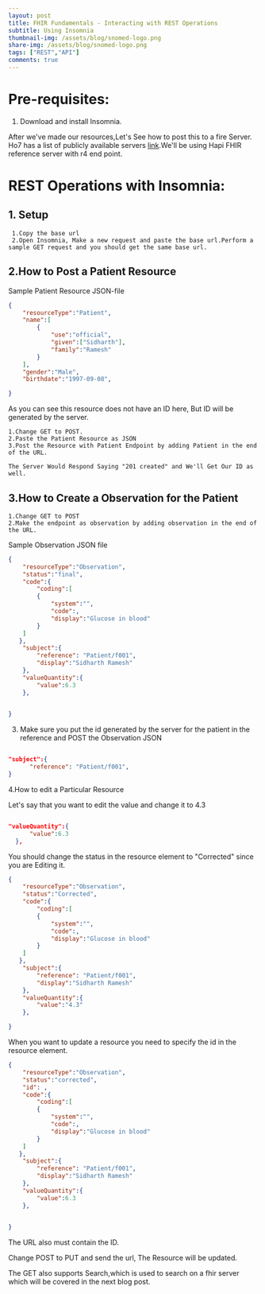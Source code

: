 ```yaml
---
layout: post
title: FHIR Fundamentals - Interacting with REST Operations
subtitle: Using Insomnia
thumbnail-img: /assets/blog/snomed-logo.png
share-img: /assets/blog/snomed-logo.png
tags: ["REST","API"]
comments: true
---
```



# Pre-requisites:
1. Download and install Insomnia.





After we've made our resources,Let's See how to post this to a fire Server.
Ho7 has a list of publicly available servers  [link](https://wiki.hl7.org/Publicly_Available_FHIR_Servers_for_testing).We'll be using Hapi FHIR reference server with r4 end point.
 
# REST Operations with Insomnia:
## 1. Setup
     1.Copy the base url 
     2.Open Insomnia, Make a new request and paste the base url.Perform a sample GET request and you should get the same base url.
## 2.How to Post a Patient Resource
 Sample Patient Resource JSON-file
```json
{
    "resourceType":"Patient",
    "name":[
        {
            "use":"official",
            "given":["Sidharth"],
            "family":"Ramesh"
        }
    ],
    "gender":"Male",
    "birthdate":"1997-09-08",

}

```
As you can see this resource does not have an ID here, But ID will be generated by the server.

    1.Change GET to POST.
    2.Paste the Patient Resource as JSON
    3.Post the Resource with Patient Endpoint by adding Patient in the end of the URL.

    The Server Would Respond Saying "201 created" and We'll Get Our ID as well.

## 3.How to Create a Observation for the Patient
  
    1.Change GET to POST
    2.Make the endpoint as observation by adding observation in the end of the URL.

  Sample Observation JSON file

```json
{
    "resourceType":"Observation",
    "status":"final",
    "code":{
        "coding":[
        {
            "system":"",
            "code":,
            "display":"Glucose in blood"
        }
    ]
   },
    "subject":{
        "reference": "Patient/f001",
        "display":"Sidharth Ramesh"
    },
    "valueQuantity":{
        "value":6.3
    },
    

}

```
  3. Make sure you put the id generated by the server for the patient in the reference and POST the Observation JSON 

  ```json 

  "subject":{
        "reference": "Patient/f001",
  }

   ```

4.How to edit a Particular Resource

  Let's say that you want to edit the value and change it to 4.3

  ```json 

  "valueQuantity":{
        "value":6.3
    },

```
You should change the status in the resource element to "Corrected"  since you are Editing it. 

```json
{
    "resourceType":"Observation",
    "status":"Corrected",
    "code":{
        "coding":[
        {
            "system":"",
            "code":,
            "display":"Glucose in blood"
        }
    ]
   },
    "subject":{
        "reference": "Patient/f001",
        "display":"Sidharth Ramesh"
    },
    "valueQuantity":{
        "value":"4.3"
    },

}

```
When you want to update a resource  you need to specify the id in the resource element.


```json
{
    "resourceType":"Observation",
    "status":"corrected",
    "id": ,
    "code":{
        "coding":[
        {
            "system":"",
            "code":,
            "display":"Glucose in blood"
        }
    ]
   },
    "subject":{
        "reference": "Patient/f001",
        "display":"Sidharth Ramesh"
    },
    "valueQuantity":{
        "value":6.3
    },
    

}

```
  The URL also must contain the ID.
 
  Change POST to PUT and send the url, The Resource will be updated.


The GET also supports Search,which is used to search on a fhir server which will be covered in the next blog post.
